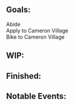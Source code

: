 ## Goals:
Abide\
Apply to Cameron Village\
Bike to Cameron Village

## WIP:

## Finished:

## Notable Events:

